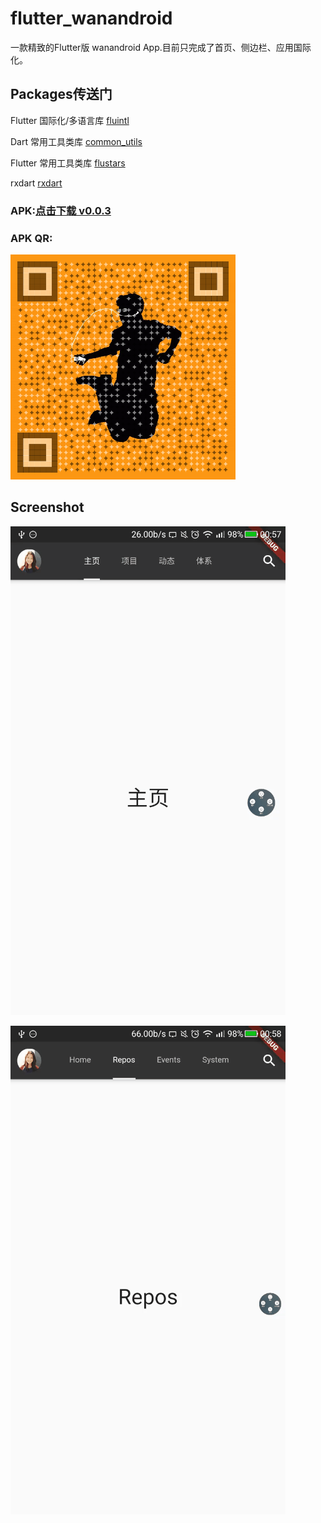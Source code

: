 # flutter_wanandroid

一款精致的Flutter版 wanandroid App.目前只完成了首页、侧边栏、应用国际化。

## Packages传送门

Flutter 国际化/多语言库 [fluintl](https://github.com/Sky24n/fluintl) 

Dart    常用工具类库    [common_utils](https://github.com/Sky24n/common_utils) 

Flutter 常用工具类库    [flustars](https://github.com/Sky24n/flustars) 

rxdart                 [rxdart](https://github.com/ReactiveX/rxdart) 

### APK:[点击下载 v0.0.3](https://raw.githubusercontent.com/Sky24n/LDocuments/master/AppStore/flutter_wanandroid.apk)

### APK QR:
  ![flutter_wanandroid](https://raw.githubusercontent.com/Sky24n/LDocuments/master/AppImgs/flutter_wanandroid/qrcode.png)

## Screenshot
![image](https://github.com/Sky24n/LDocuments/blob/master/AppImgs/flutter_wanandroid/2018-10-12_00_57_58.gif)  

![image](https://github.com/Sky24n/LDocuments/blob/master/AppImgs/flutter_wanandroid/2018-10-12_00_58_49.gif)




